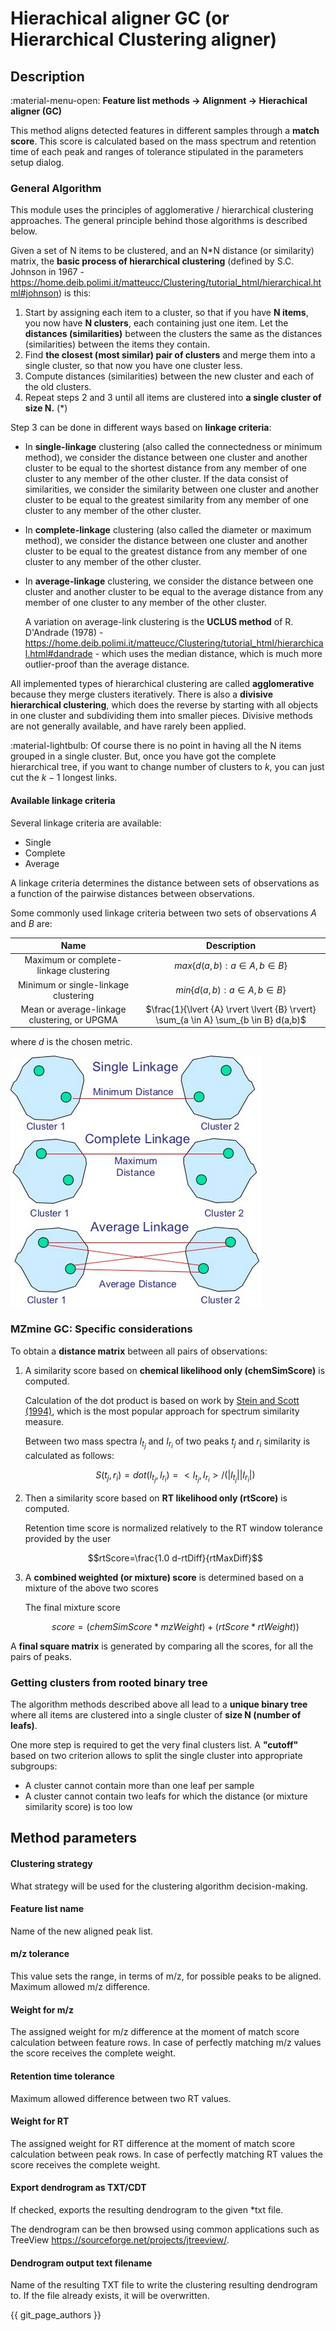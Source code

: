 # **Hierachical aligner GC (or Hierarchical Clustering aligner)**

## **Description**

:material-menu-open: **Feature list methods → Alignment → Hierachical aligner (GC)**

This method aligns detected features in different samples through a **match score**. This score is calculated based on the mass spectrum and retention time of each peak and ranges of tolerance stipulated in the parameters setup dialog.

### **General Algorithm**

This module uses the principles of agglomerative / hierarchical clustering approaches. The general principle behind those algorithms is described below.

Given a set of N items to be clustered, and an N*N distance (or similarity) matrix, the **basic process of hierarchical clustering** (defined by S.C. Johnson in 1967 - <a>https://home.deib.polimi.it/matteucc/Clustering/tutorial_html/hierarchical.html#johnson</a>) is this:

1. Start by assigning each item to a cluster, so that if you have **N items**, you now have **N clusters**, each containing just one item. Let the **distances (similarities)** between the clusters the same as the distances (similarities) between the items they contain. 
2. Find **the closest (most similar) pair of clusters** and merge them into a single cluster, so that now you have one cluster less. 
3. Compute distances (similarities) between the new cluster and each of the old clusters. 
4. Repeat steps 2 and 3 until all items are clustered into **a single cluster of size N.** (*)

Step 3 can be done in different ways based on **linkage criteria**:

- In **single-linkage** clustering (also called the connectedness or minimum method), we consider the distance between one cluster and another cluster to be equal to the shortest distance from any member of one cluster to any member of the other cluster. If the data consist of similarities, we consider the similarity between one cluster and another cluster to be equal to the greatest similarity from any member of one cluster to any member of the other cluster.

- In **complete-linkage** clustering (also called the diameter or maximum method), we consider the distance between one cluster and another cluster to be equal to the greatest distance from any member of one cluster to any member of the other cluster.

- In **average-linkage** clustering, we consider the distance between one cluster and another cluster to be equal to the average distance from any member of one cluster to any member of the other cluster.

    A variation on average-link clustering is the **UCLUS method** of R. D'Andrade (1978) - <a>https://home.deib.polimi.it/matteucc/Clustering/tutorial_html/hierarchical.html#dandrade</a> - which uses the median distance, which is much more outlier-proof than the average distance.

[//]: # (TODO Decide if this info has to be that detailed)

All implemented types of hierarchical clustering are called **agglomerative** because they merge clusters iteratively. There is also a **divisive hierarchical clustering**, which does the reverse by starting with all objects in one cluster and subdividing them into smaller pieces. Divisive methods are not generally available, and have rarely been applied.

:material-lightbulb: Of course there is no point in having all the N items grouped in a single cluster. But, once you have got the complete hierarchical tree, if you want to change number of clusters to $k$, you can just cut the $k-1$ longest links.

#### **Available linkage criteria** 

Several linkage criteria are available:

- Single
- Complete
- Average

A linkage criteria determines the distance between sets of observations as a function of the pairwise distances between observations.

Some commonly used linkage criteria between two sets of observations $A$ and $B$ are:



|                     Name                     |                                     Description                                      |
|:--------------------------------------------:|:------------------------------------------------------------------------------------:|
|    Maximum or complete-linkage clustering    |                         $max  \{ d(a,b):a \in A, b \in B \}$                         |
|     Minimum or single-linkage clustering     |                         $min \{ d(a,b):a \in A, b \in B \}$                          |
| Mean or average-linkage clustering, or UPGMA | $\frac{1}{\lvert {A} \rvert \lvert {B} \rvert} \sum_{a \in A} \sum_{b \in B} d(a,b)$ |

where $d$ is the chosen metric.

![Linkage methods](linkage-methods.png)

### **MZmine GC: Specific considerations**

To obtain a **distance matrix** between all pairs of observations:

1. A similarity score based on **chemical likelihood only (chemSimScore)** is computed.

    Calculation of the dot product is based on work by [Stein and Scott (1994)](https://link.springer.com/article/10.1016/1044-0305(94)87009-8), which is the most popular approach for spectrum similarity measure.
    
    Between two mass spectra $I_{t_j}$ and $I_{r_i}$ of two peaks $t_j$ and $r_i$ similarity is calculated as follows:

    $$S(t_j,r_i)=dot(I_{t_j},I_{r_i})=<I_{t_j},I_{r_i}>/ (\lvert I_{t_j} \rvert \lvert I_{r_i} \rvert)$$

2. Then a similarity score based on **RT likelihood only (rtScore)** is computed. 

    Retention time score is normalized relatively to the RT window tolerance provided by the user

    $$rtScore=\frac{1.0 d-rtDiff}{rtMaxDiff}$$

4. A **combined weighted (or mixture) score** is determined based on a mixture of the above two scores 

    The final mixture score

    $$score = (chemSimScore * mzWeight) + (rtScore * rtWeight))$$


A **final square matrix** is generated by comparing all the scores, for all the pairs of peaks.

### **Getting clusters from rooted binary tree**

The algorithm methods described above all lead to a **unique binary tree** where all items are clustered into a single cluster of **size N (number of leafs)**.

One more step is required to get the very final clusters list. A **"cutoff"** based on two criterion allows to split the single cluster into appropriate subgroups:

- A cluster cannot contain more than one leaf per sample
- A cluster cannot contain two leafs for which the distance (or mixture similarity score) is too low

[//]: # (TODO; Add example)

## **Method parameters**

#### **Clustering strategy**

What strategy will be used for the clustering algorithm decision-making.

#### **Feature list name**

Name of the new aligned peak list.

#### **m/z tolerance**

This value sets the range, in terms of m/z, for possible peaks to be aligned. Maximum allowed m/z difference.

#### **Weight for m/z**

The assigned weight for m/z difference at the moment of match score calculation between feature rows. In case of perfectly matching m/z values the score receives the complete weight.

#### **Retention time tolerance**

Maximum allowed difference between two RT values.

#### **Weight for RT**

The assigned weight for RT difference at the moment of match score calculation between peak rows. In case of perfectly matching RT values the score receives the complete weight.

#### **Export dendrogram as TXT/CDT**

If checked, exports the resulting dendrogram to the given *txt file. 

The dendrogram can be then browsed using common applications such as TreeView <a>https://sourceforge.net/projects/jtreeview/</a>.

#### **Dendrogram output text filename**

Name of the resulting TXT file to write the clustering resulting dendrogram to. If the file already exists, it will be overwritten.

{{ git_page_authors }}